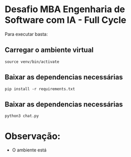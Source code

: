 # Desafio MBA Engenharia de Software com IA - Full Cycle

Para executar basta:

## Carregar o ambiente virtual 

```   
source venv/bin/activate
```

## Baixar as dependencias necessárias

```   
pip install -r requirements.txt
```

## Baixar as dependencias necessárias

```   
python3 chat.py
```

# Observação:
- O ambiente está 

